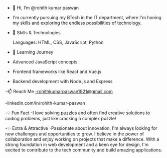 - 👋 Hi, I’m @rohith kumar paswan
- I'm currently pursuing my BTech in the IT department, where I'm honing my skills and exploring the endless possibilities of technology. 
- 🔧 Skills & Technologies

  
  Languages: HTML, CSS, JavaScript, Python

- 🌱 Learning Journey
- Advanced JavaScript concepts
- Frontend frameworks like React and Vue.js
- Backend development with Node.js and Express

-📫 Reach Me
-rohithkumarpaswan1921@gmail.com



-linkedin.com/in/rohith-kumar-paswan

-💡 Fun Fact
-I love solving puzzles and often find creative solutions to coding problems, just like cracking a complex puzzle!


-✨ Extra & Attractive
-Passionate about innovation, I'm always looking for new challenges and opportunities to grow. I believe in the power of collaboration and enjoy working on projects that make a difference. With a strong foundation in web development and a keen eye for design, I'm excited to contribute to the tech community and build amazing applications.


  


<!---
rohith1921/rohith1921 is a ✨ special ✨ repository because its `README.md` (this file) appears on your GitHub profile.
You can click the Preview link to take a look at your changes.
--->
